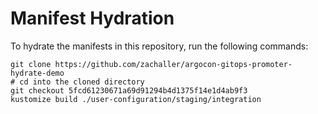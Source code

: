 # Manifest Hydration

To hydrate the manifests in this repository, run the following commands:

```shell
git clone https://github.com/zachaller/argocon-gitops-promoter-hydrate-demo
# cd into the cloned directory
git checkout 5fcd61230671a69d91294b4d1375f14e1d4ab9f3
kustomize build ./user-configuration/staging/integration
```
